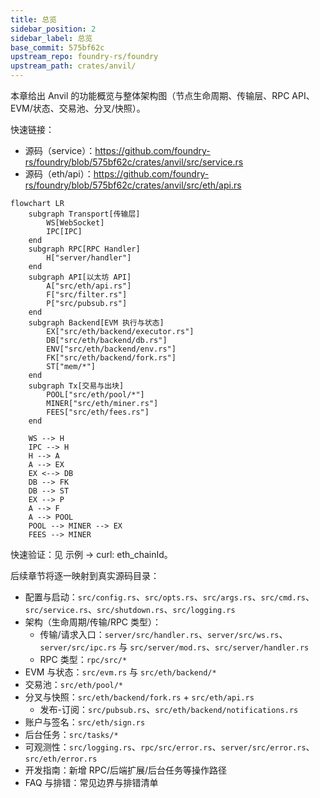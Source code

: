 ```yaml
---
title: 总览
sidebar_position: 2
sidebar_label: 总览
base_commit: 575bf62c
upstream_repo: foundry-rs/foundry
upstream_path: crates/anvil/
---
```


本章给出 Anvil 的功能概览与整体架构图（节点生命周期、传输层、RPC API、EVM/状态、交易池、分叉/快照）。

快速链接：
- 源码（service）：https://github.com/foundry-rs/foundry/blob/575bf62c/crates/anvil/src/service.rs
- 源码（eth/api）：https://github.com/foundry-rs/foundry/blob/575bf62c/crates/anvil/src/eth/api.rs

```mermaid
flowchart LR
	subgraph Transport[传输层]
		WS[WebSocket]
		IPC[IPC]
	end
	subgraph RPC[RPC Handler]
		H["server/handler"]
	end
	subgraph API[以太坊 API]
		A["src/eth/api.rs"]
		F["src/filter.rs"]
		P["src/pubsub.rs"]
	end
	subgraph Backend[EVM 执行与状态]
		EX["src/eth/backend/executor.rs"]
		DB["src/eth/backend/db.rs"]
		ENV["src/eth/backend/env.rs"]
		FK["src/eth/backend/fork.rs"]
		ST["mem/*"]
	end
	subgraph Tx[交易与出块]
		POOL["src/eth/pool/*"]
		MINER["src/eth/miner.rs"]
		FEES["src/eth/fees.rs"]
	end

	WS --> H
	IPC --> H
	H --> A
	A --> EX
	EX <--> DB
	DB --> FK
	DB --> ST
	EX --> P
	A --> F
	A --> POOL
	POOL --> MINER --> EX
	FEES --> MINER
```

快速验证：见 示例 → curl: eth_chainId。

后续章节将逐一映射到真实源码目录：
- 配置与启动：`src/config.rs`、`src/opts.rs`、`src/args.rs`、`src/cmd.rs`、`src/service.rs`、`src/shutdown.rs`、`src/logging.rs`
- 架构（生命周期/传输/RPC 类型）：
	- 传输/请求入口：`server/src/handler.rs`、`server/src/ws.rs`、`server/src/ipc.rs` 与 `src/server/mod.rs`、`src/server/handler.rs`
	- RPC 类型：`rpc/src/*`
- EVM 与状态：`src/evm.rs` 与 `src/eth/backend/*`
- 交易池：`src/eth/pool/*`
- 分叉与快照：`src/eth/backend/fork.rs` + `src/eth/api.rs`
	- 发布-订阅：`src/pubsub.rs`、`src/eth/backend/notifications.rs`
- 账户与签名：`src/eth/sign.rs`
- 后台任务：`src/tasks/*`
- 可观测性：`src/logging.rs`、`rpc/src/error.rs`、`server/src/error.rs`、`src/eth/error.rs`
- 开发指南：新增 RPC/后端扩展/后台任务等操作路径
- FAQ 与排错：常见边界与排错清单
